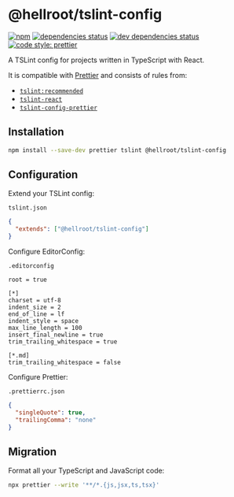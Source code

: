 # @hellroot/tslint-config

[![npm](https://img.shields.io/npm/v/@hellroot/tslint-config.svg)](https://www.npmjs.com/package/@hellroot/tslint-config)
[![dependencies status](https://img.shields.io/david/hellroot/tslint-config.svg)](https://david-dm.org/hellroot/tslint-config)
[![dev dependencies status](https://img.shields.io/david/dev/hellroot/tslint-config.svg)](https://david-dm.org/hellroot/tslint-config?type=dev)
[![code style: prettier](https://img.shields.io/badge/code_style-prettier-ff69b4.svg)](https://github.com/prettier/prettier)

A TSLint config for projects written in TypeScript with React.

It is compatible with [Prettier](https://prettier.io) and consists of rules from:

- [`tslint:recommended`](https://github.com/palantir/tslint/blob/master/src/configs/recommended.ts)
- [`tslint-react`](https://github.com/palantir/tslint-react)
- [`tslint-config-prettier`](https://github.com/prettier/tslint-config-prettier)

## Installation

```bash
npm install --save-dev prettier tslint @hellroot/tslint-config
```

## Configuration

Extend your TSLint config:

`tslint.json`

```json
{
  "extends": ["@hellroot/tslint-config"]
}
```

Configure EditorConfig:

`.editorconfig`

```editorconfig
root = true

[*]
charset = utf-8
indent_size = 2
end_of_line = lf
indent_style = space
max_line_length = 100
insert_final_newline = true
trim_trailing_whitespace = true

[*.md]
trim_trailing_whitespace = false
```

Configure Prettier:

`.prettierrc.json`

```json
{
  "singleQuote": true,
  "trailingComma": "none"
}
```

## Migration

Format all your TypeScript and JavaScript code:

```bash
npx prettier --write '**/*.{js,jsx,ts,tsx}'
```
